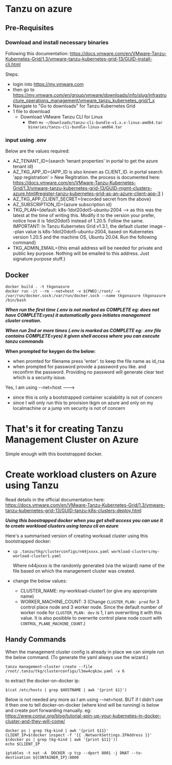 # Tanzu on azure


## Pre-Requisites


### Download and install necessary binaries

Following this documentation: 
https://docs.vmware.com/en/VMware-Tanzu-Kubernetes-Grid/1.3/vmware-tanzu-kubernetes-grid-13/GUID-install-cli.html

Steps:
- login into https://my.vmware.com
- then go to https://my.vmware.com/en/group/vmware/downloads/info/slug/infrastructure_operations_management/vmware_tanzu_kubernetes_grid/1_x
- Navigate to "Go to downloads" for Tanzu Kubernetes Grid
- 1 file to download
    - Download VMware Tanzu CLI for Linux
        - then `mv ~/Downloads/tanzu-cli-bundle-v1.x.x-linux-amd64.tar binaries/tanzu-cli-bundle-linux-amd64.tar`


### input using .env

Below are the values required:
- AZ_TENANT_ID={search 'tenant properties' in portal to get the azure tenant id}
- AZ_TKG_APP_ID={APP_ID is also known as CLIENT_ID. in portal search 'app registration' > New Regitration. the process is documented here: https://docs.vmware.com/en/VMware-Tanzu-Kubernetes-Grid/1.3/vmware-tanzu-kubernetes-grid-13/GUID-mgmt-clusters-azure.html#register-tanzu-kubernetes-grid-as-an-azure-client-app-3 }
- AZ_TKG_APP_CLIENT_SECRET={recorded secret from the above}
- AZ_SUBSCRIPTION_ID={azure subscription id}
- TKG_PLAN={default: k8s-1dot20dot5-ubuntu-2004 --> as this was the latest at the time of writing this. Modify it to the version your prefer, notice how it is 1dot20dot5 instead of 1.20.5. Follow the same. IMPORTANT: In Tanzu Kubernetes Grid v1.3.1, the default cluster image --plan value is k8s-1dot20dot5-ubuntu-2004, based on Kubernetes version 1.20.5 and the machine OS, Ubuntu 20.04. Run the following command} 
- TKG_ADMIN_EMAIL={this email address will be needed for private and public key purpose. Nothing will be emailed to this address. Just signature purpose stuff.}


## Docker

```
docker build . -t tkgonazure
docker run -it --rm --net=host -v ${PWD}:/root/ -v /var/run/docker.sock:/var/run/docker.sock --name tkgonazure tkgonazure /bin/bash
```

***When run the first time (.env is not marked as COMPLETE eg: does not have COMPLETE=yes) it automatically goes initiates  management cluster creation.***

***When run 2nd or more times (.env is marked as COMPLETE eg: .env file contains COMPLETE=yes) it given shell access where you can execute tanzu commands***

**When prompted for keygen do the below:**
- when promted for filename press 'enter'. to keep the file name as id_rsa
- when prompted for password provide a password you like. and reconfirm the password. Providing no password will generate clear text which is a security issue.


Yes, I am using --net=host ---> 
- since this is only a bootstrapped container scalability is not of concern 
- since I will only run this to provision tkgm on azure and only on my localmachine or a jump vm security is not of concern 

# That's it for creating Tanzu Management Cluster on Azure

Simple enough with this bootstrapped docker.


# Create workload clusters on Azure using Tanzu

Read details in the official documentation here: https://docs.vmware.com/en/VMware-Tanzu-Kubernetes-Grid/1.3/vmware-tanzu-kubernetes-grid-13/GUID-tanzu-k8s-clusters-deploy.html

***Using this boostrapped docker when you get shell access you can use it to create workload clusters using tanzu cli on azure*** 

Here's a summarised version of creating workoad cluster using this bootstrapped docker:
- `cp .tanzu/tkg/clusterconfigs/n44jxxxx.yaml workload-clusters/my-worload-cluster1.yaml`

    Where n44jxxxx is the randomly generated (via the wizard) name of the file based on which the management cluster was created.  
- change the below values:
    - CLUSTER_NAME: my-workload-cluster1 (or give any appropriate name)
    - WORKER_MACHINE_COUNT: 3 (Change `CLUSTER_PLAN: prod` for 3 control place node and 3 worker node. Since the default number of worker node for `CLUSTER_PLAN: dev` is 1, I am overwriting it with this value. It is also posibble to overwrite control plane node count with `CONTROL_PLANE_MACHINE_COUNT`.)


## Handy Commands

When the management cluster config is already in place we can simple run the below command. (To generate the yaml always use the wizard.)
```
tanzu management-cluster create --file /root/.tanzu/tkg/clusterconfigs/l3ew4cqkzw.yaml -v 6
```


to extract the docker-on-docker ip:
```
$(cat /etc/hosts | grep $HOSTNAME | awk '{print $1}')
```

Below is not needed any more as I am using --net=host. BUT if I didn't use it then one to tell docker-on-docker (where kind will be running) is below and create port forwarding manually.
eg: https://www.conjur.org/blog/tutorial-spin-up-your-kubernetes-in-docker-cluster-and-they-will-come/
```
docker ps | grep tkg-kind | awk '{print $11}'
CLIENT_IP=$(docker inspect -f '{{ .NetworkSettings.IPAddress }}' $(docker ps | grep tkg-kind | awk '{print $11}'))
echo $CLIENT_IP

iptables -t nat -A  DOCKER -p tcp --dport 8001 -j DNAT --to-destination ${CONTAINER_IP}:8000
```